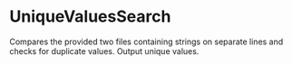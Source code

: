 # UniqueValuesSearch
Compares the provided two files containing strings on separate lines and checks for duplicate values. Output unique values.

